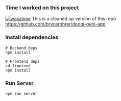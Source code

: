 ### Time I worked on this project
[![wakatime](https://wakatime.com/badge/user/1b7c8de8-84c5-4281-b1e7-9489bfad0d0d/project/71fa233e-3ae6-4dfb-ab05-ad62128dd659.svg)](https://wakatime.com/badge/user/1b7c8de8-84c5-4281-b1e7-9489bfad0d0d/project/71fa233e-3ae6-4dfb-ab05-ad62128dd659)
This is a cleaned up version of this repo https://github.com/brycerohrer/dooqi-gym-app
### Install dependencies

```
# Backend deps
npm install

# Frontend deps
cd frontend
npm install
```

### Run Server

```
npm run server
```

